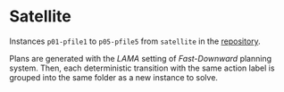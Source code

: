 # Satellite

Instances `p01-pfile1` to `p05-pfile5` from `satellite` in the [repository](https://github.com/aibasel/downward-benchmarks/tree/master/satellite).

Plans are generated with the *LAMA* setting of *Fast-Downward* planning system. Then, each deterministic transition with the same action label is grouped into the same folder as a new instance to solve.
